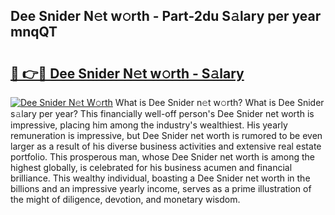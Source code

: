 ## Dee Snider N𝚎t w𝚘rth - Part-2du S𝚊lary per year mnqQT

# <h2><a href="http://gc1vwnh.nevu.top/?p=Dee+Snider">🔗 👉🔴 Dee Snider N𝚎t w𝚘rth - S𝚊lary</a></h2>

[![Dee Snider N𝚎t W𝚘rth](https://i.imgur.com/Oavwk0R.jpeg)](http://gc1vwnh.nevu.top/?p=Dee+Snider)
What is Dee Snider n𝚎t w𝚘rth? What is Dee Snider s𝚊lary per year?
This financially well-off person's Dee Snider net worth is impressive, placing him among the industry's wealthiest. His yearly remuneration is impressive, but Dee Snider net worth is rumored to be even larger as a result of his diverse business activities and extensive real estate portfolio. This prosperous man, whose Dee Snider net worth is among the highest globally, is celebrated for his business acumen and financial brilliance. This wealthy individual, boasting a Dee Snider net worth in the billions and an impressive yearly income, serves as a prime illustration of the might of diligence, devotion, and monetary wisdom.
